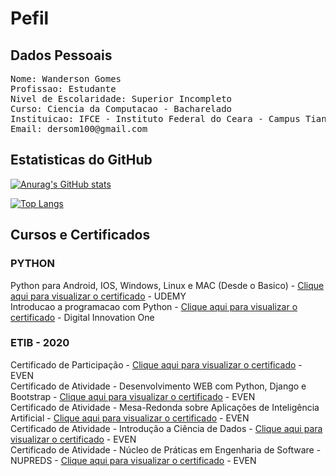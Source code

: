 # Pefil
## Dados Pessoais
<pre>
Nome: Wanderson Gomes
Profissao: Estudante
Nivel de Escolaridade: Superior Incompleto
Curso: Ciencia da Computacao - Bacharelado
Instituicao: IFCE - Instituto Federal do Ceara - Campus Tiangua
Email: dersom100@gmail.com
</pre>
## Estatisticas do GitHub
[![Anurag's GitHub stats](https://github-readme-stats.vercel.app/api?username=WandersonGomes)](https://github.com/anuraghazra/github-readme-stats)

[![Top Langs](https://github-readme-stats.vercel.app/api/top-langs/?username=WandersonGomes)](https://github.com/anuraghazra/github-readme-stats)

## Cursos e Certificados
### PYTHON
Python para Android, IOS, Windows, Linux e MAC (Desde o Basico) - <a href="https://www.udemy.com/certificate/UC-4I16AUNX/">Clique aqui para visualizar o certificado</a> - UDEMY<br>
Introducao a programacao com Python - <a href="https://certificates.digitalinnovation.one/6194D547">Clique aqui para visualizar o certificado</a> - Digital Innovation One<br>

### ETIB - 2020
Certificado de Participação - <a href="https://www.even3.com.br/documentos/imprimir?i=4847619.2913676.6.5.043517271953558&cc=BD8B19F2-334A-4BA3-83DE-A62BEA72B235">Clique aqui para visualizar o certificado</a> - EVEN<br>
Certificado de Atividade - Desenvolvimento WEB com Python, Django e Bootstrap - <a href="https://www.even3.com.br/documentos/imprimir?i=4847614.2913676.894772.5.04351427195350743328&cc=BD8B19F2-334A-4BA3-83DE-A62BEA72B235">Clique aqui para visualizar o certificado</a> - EVEN <br>
Certificado de Atividade - Mesa-Redonda sobre Aplicações de Inteligência Artificial - <a href="https://www.even3.com.br/documentos/imprimir?i=4847614.2913676.894779.5.04351427195350743378&cc=BD8B19F2-334A-4BA3-83DE-A62BEA72B235">Clique aqui para visualizar o certificado</a> - EVEN <br>
Certificado de Atividade - Introdução a Ciência de Dados - <a href="https://www.even3.com.br/documentos/imprimir?i=4847614.2913676.894774.5.04351427195350743348&cc=BD8B19F2-334A-4BA3-83DE-A62BEA72B235">Clique aqui para visualizar o certificado</a> - EVEN <br>
Certificado de Atividade - Núcleo de Práticas em Engenharia de Software - NUPREDS - <a href="https://www.even3.com.br/documentos/imprimir?i=4847614.2913676.894777.5.04351427195350743338&cc=BD8B19F2-334A-4BA3-83DE-A62BEA72B235">Clique aqui para visualizar o certificado</a> - EVEN <br>
